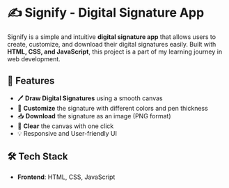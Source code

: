 # ✍️ Signify - Digital Signature App

Signify is a simple and intuitive **digital signature app** that allows users to create, customize, and download their digital signatures easily. Built with **HTML, CSS, and JavaScript**, this project is a part of my learning journey in web development.

## 🚀 Features
- 🖊️ **Draw Digital Signatures** using a smooth canvas
- 🎨 **Customize** the signature with different colors and pen thickness
- 📥 **Download** the signature as an image (PNG format)
- 🧹 **Clear** the canvas with one click
- 💡 Responsive and User-friendly UI

## 🛠️ Tech Stack
- **Frontend**: HTML, CSS, JavaScript
